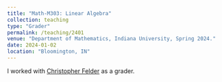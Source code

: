 ```yaml
---
title: "Math-M303: Linear Algebra"
collection: teaching
type: "Grader"
permalink: /teaching/2401
venue: "Department of Mathematics, Indiana University, Spring 2024."
date: 2024-01-02
location: "Bloomington, IN"
---
```


I worked with [Christopher Felder](https://cfelder.pages.iu.edu/) as a grader.

